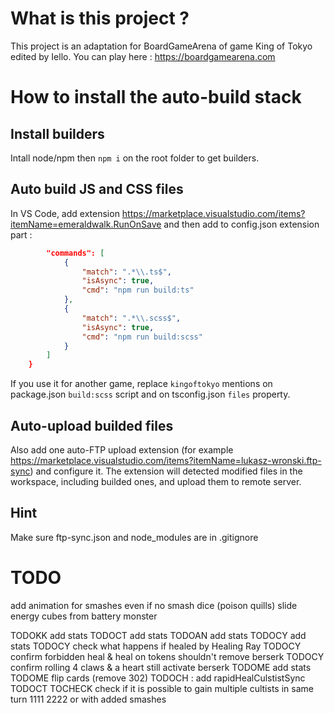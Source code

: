 # What is this project ? 
This project is an adaptation for BoardGameArena of game King of Tokyo edited by Iello.
You can play here : https://boardgamearena.com

# How to install the auto-build stack

## Install builders
Intall node/npm then `npm i` on the root folder to get builders.

## Auto build JS and CSS files
In VS Code, add extension https://marketplace.visualstudio.com/items?itemName=emeraldwalk.RunOnSave and then add to config.json extension part :
```json
        "commands": [
            {
                "match": ".*\\.ts$",
                "isAsync": true,
                "cmd": "npm run build:ts"
            },
            {
                "match": ".*\\.scss$",
                "isAsync": true,
                "cmd": "npm run build:scss"
            }
        ]
    }
```
If you use it for another game, replace `kingoftokyo` mentions on package.json `build:scss` script and on tsconfig.json `files` property.

## Auto-upload builded files
Also add one auto-FTP upload extension (for example https://marketplace.visualstudio.com/items?itemName=lukasz-wronski.ftp-sync) and configure it. The extension will detected modified files in the workspace, including builded ones, and upload them to remote server.

## Hint
Make sure ftp-sync.json and node_modules are in .gitignore

# TODO
add animation for smashes even if no smash dice (poison quills)
slide energy cubes from battery monster

TODOKK add stats
TODOCT add stats
TODOAN add stats
TODOCY add stats
TODOCY check what happens if healed by Healing Ray
TODOCY confirm forbidden heal & heal on tokens shouldn't remove berserk
TODOCY confirm rolling 4 claws & a heart still activate berserk
TODOME add stats
TODOME flip cards (remove 302)
TODOCH : add rapidHealCulstistSync
TODOCT TOCHECK check if it is possible to gain multiple cultists in same turn 1111 2222 or with added smashes